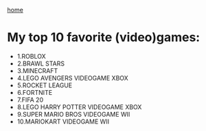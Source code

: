 [home](index.md)
# My top 10 favorite (video)games:

* 1.ROBLOX
* 2.BRAWL STARS
* 3.MINECRAFT
* 4.LEGO AVENGERS VIDEOGAME XBOX
* 5.ROCKET LEAGUE
* 6.FORTNITE
* 7.FIFA 20
* 8.LEGO HARRY POTTER VIDEOGAME XBOX
* 9.SUPER MARIO BROS VIDEOGAME WII
* 10.MARIOKART VIDEOGAME WII
